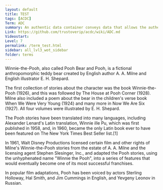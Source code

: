 ```yaml
---
layout: default
title: TEST
tags: [ACDC]
Term: ADC
summary: An authentic data container conveys data that allows the authenticity of its content to be proved.
Link: https://github.com/trustoverip/acdc/wiki/ADC.md
Videostart:
Level: 7
permalink: /term_test.html
sidebar: all_lvl3_wot_sidebar
folder: terms
---
```


<div className="youtube-video" data-youtubeid="RE2QClKir1E" data-starttime="23"></div>
<div className="youtube-video" data-youtubeid="FBOVYD3zUrk" data-starttime="33"></div>
<div className="youtube-video" data-youtubeid="OHMgPNSP1RU" data-starttime="43"></div>

<p data-level="1">
Winnie-the-Pooh, also called Pooh Bear and Pooh, is a fictional anthropomorphic teddy bear created by English author A. A. Milne and English illustrator E. H. Shepard.
</p>

<p data-level="2">
The first collection of stories about the character was the book Winnie-the-Pooh (1926), and this was followed by The House at Pooh Corner (1928). Milne also included a poem about the bear in the children's verse book When We Were Very Young (1924) and many more in Now We Are Six (1927). All four volumes were illustrated by E. H. Shepard.
</p>

<p data-level="1">
The Pooh stories have been translated into many languages, including Alexander Lenard's Latin translation, Winnie ille Pu, which was first published in 1958, and, in 1960, became the only Latin book ever to have been featured on The New York Times Best Seller list.[1]
</p>

<p data-level="3">
In 1961, Walt Disney Productions licensed certain film and other rights of Milne's Winnie-the-Pooh stories from the estate of A. A. Milne and the licensing agent Stephen Slesinger, Inc., and adapted the Pooh stories, using the unhyphenated name "Winnie the Pooh", into a series of features that would eventually become one of its most successful franchises.
</p>

<p data-level="3">
In popular film adaptations, Pooh has been voiced by actors Sterling Holloway, Hal Smith, and Jim Cummings in English, and Yevgeny Leonov in Russian.
</p>
